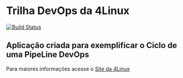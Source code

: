 # Trilha DevOps da 4Linux

<!-- Altere a Flag abaixo com sua URL do Travis -->
[![Build Status](https://travis-ci.com/danielbarrosdeoliveira/DevOpsLab-HelloWorld.svg?branch=master)](https://travis-ci.com/danielbarrosdeoliveira/DevOpsLab-HelloWorld)

## Aplicação criada para exemplificar o Ciclo de uma PipeLine DevOps


Para maiores informações acesse o [Site da 4Linux](https://www.4linux.com.br/cursos/devops)
